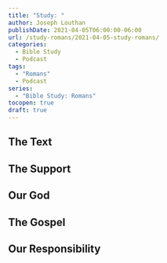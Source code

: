```yaml
---
title: "Study: "
author: Joseph Louthan
publishDate: 2021-04-05T06:00:00-06:00
url: /study-romans/2021-04-05-study-romans/
categories:
  - Bible Study
  - Podcast
tags:
  - "Romans"
  - Podcast
series:
  - "Bible Study: Romans"
tocopen: true
draft: true
---
```

## The Text

## The Support

## Our God

## The Gospel

## Our Responsibility

